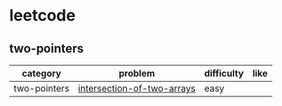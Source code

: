 # leetcode 

## two-pointers
| category  | problem | difficulty | like | 
| ------------- | ------------- | ------------- | ---------|
|two-pointers|[intersection-of-two-arrays](https://leetcode.com/problems/intersection-of-two-arrays/description/)|easy|  
